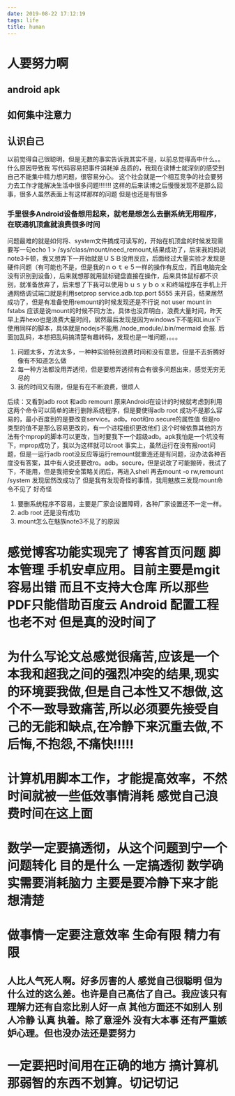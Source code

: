 ```yaml
---
date: 2019-08-22 17:12:19
tags: life
title: human
---
```



# 人要努力啊
## android apk
## 如何集中注意力

## 认识自己
以前觉得自己很聪明，但是无数的事实告诉我其实不是，以前总觉得高中什么。。什么原因导致我
写代码容易把事件消耗掉
品质的，我现在读博士就深刻的感受到自己不能集中精力想问题，很容易分心。
这个社会就是一个相互竞争的社会要努力去工作才能解决生活中很多问题!!!!!!!
这样的后来读博之后慢慢发现不是那么回事，很多人虽然表面上有这样那样的问题 但是也还是有很多


### 手里很多Android设备想用起来，就老是想怎么去删系统无用程序，在联通机顶盒就浪费很多时间
问题最难的就是如何将、system文件搞成可读写的，开始在机顶盒的时候发现需要写一句echo 1 > /sys/class/mount/need_remount,结果成功了，后来我妈妈说note3卡顿，我又想弄下一开始就是ＵＳＢ没用反应，后面经过大量实验才发现是硬件问题（有可能也不是，但是我的ｎｏｔｅ５一样的操作有反应，而且电脑完全没有识别到设备），后来就想那就用鼠标键盘直接在操作，后来具体鼠标都不识别，就准备放弃了，后来想了下我可以使用ｂｕｓｙｂｏｘ和终端程序在手机上开通网络调试端口就是利用setprop service.adb.tcp.port 5555 来开启，结果居然成功了，但是有准备使用remount的时候发现还是不行说 not user mount in fstabs 应该是说mount的时候不同方法，具体也没弄明白，浪费大量时间，昨天早上弄hexo也是浪费大量时间，居然最后发现是因为windows下不能和Linux下使用同样的脚本，具体就是nodejs不能用./node_module/.bin/mermaid 会报. 后面加乱码，本想把乱码搞清楚有趣转码，发现也是一堆问题，。。。
1. 问题太多，方法太多，一种种实验特别浪费时间和没有意思，但是不去折腾好像有不知道怎么做
2. 每一种方法都没用弄透彻，但是要想弄透彻有会有很多问题出来，感觉无穷无尽的
3. 我的时间又有限，但是有在不断浪费，很烦人


后续：又看到adb root 和adb remount 原来Android在设计的时候就考虑到利用这两个命令可以简单的进行删除系统程序，但是要使得adb root 成功不是那么容易的，最小百度到的是要改变service。adb。root和ro.secure的属性值 但是ro 类型的值不是那么容易更改的，有一个进程组织更改他们 这个时候依靠其他的方法有个mprop的脚本可以更改，当时要我下一个超级adb。apk我怕是一个坑没有下，mprop成功了，我以为这样就可以root 事实上，虽然运行在没有报root问题，但是一运行adb root没反应等运行remount就重连还是有问题，没办法各种百度没有答案，其中有人说还要改ro。adb。secure，但是说改了可能搬砖，我试了下，不能用，但是我把安全策略关闭后，再进入shell 再去mount -o rw,remount /system 发现居然改成功了 但是我有发现奇怪的事情，我用魅族三发现mount命令不见了 好奇怪

1. 要删系统程序不容易，主要是厂家会设置障碍，各种厂家设置还不一定一样。
2. adb root 还是没有成功
3. mount怎么在魅族note3不见了的原因


# 感觉博客功能实现完了 博客首页问题 脚本管理 手机安卓应用。目前主要是mgit容易出错 而且不支持大仓库 所以那些PDF只能借助百度云 Android 配置工程也老不对 但是真的没时间了

# 为什么写论文总感觉很痛苦,应该是一个本我和超我之间的强烈冲突的结果,现实的环境要我做,但是自己本性又不想做,这个不一致导致痛苦,所以必须要先接受自己的无能和缺点,在冷静下来沉重去做,不后悔,不抱怨,不痛快!!!!!

# 计算机用脚本工作，才能提高效率，不然时间就被一些低效事情消耗 感觉自己浪费时间在这上面

# 数学一定要搞透彻，从这个问题到宁一个问题转化 目的是什么 一定搞透彻 数学确实需要消耗脑力 主要是要冷静下来才能想清楚

# 做事情一定要注意效率 生命有限 精力有限


## 人比人气死人啊。好多厉害的人 感觉自己很聪明 但为什么过的这么差。也许是自己高估了自己。我应该只有理解力还有自恋比别人好一点 其他方面还不如别人 别人冷静 认真 执着。除了意淫外 没有大本事 还有严重嫉妒心理。但也没办法还是要努力

# 一定要把时间用在正确的地方 搞计算机那弱智的东西不划算。切记切记
